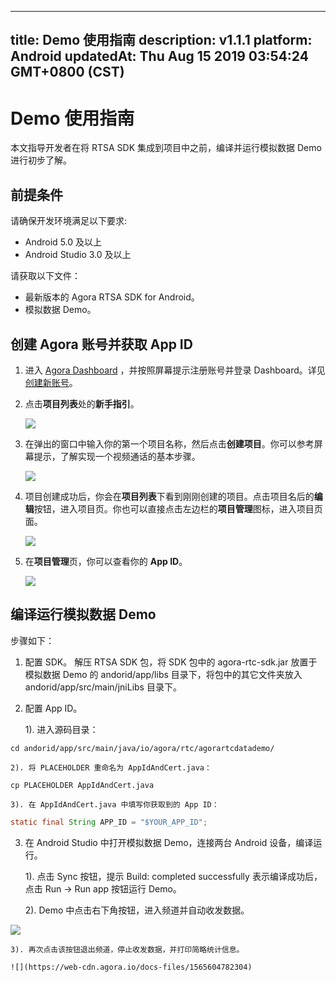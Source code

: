 
---
title: Demo 使用指南
description: v1.1.1
platform: Android
updatedAt: Thu Aug 15 2019 03:54:24 GMT+0800 (CST)
---
# Demo 使用指南
本文指导开发者在将 RTSA SDK 集成到项目中之前，编译并运行模拟数据 Demo 进行初步了解。

## 前提条件
请确保开发环境满足以下要求:

* Android 5.0 及以上
* Android Studio 3.0 及以上

请获取以下文件：

* 最新版本的 Agora RTSA SDK for Android。
* 模拟数据 Demo。

## 创建 Agora 账号并获取 App ID
1. 进入 [Agora Dashboard](https://dashboard.agora.io/) ，并按照屏幕提示注册账号并登录 Dashboard。详见[创建新账号](../../cn/RTSA/sign_in_and_sign_up.md)。
2. 点击**项目列表**处的**新手指引**。

	![](https://web-cdn.agora.io/docs-files/1563521764570)

3. 在弹出的窗口中输入你的第一个项目名称，然后点击**创建项目**。你可以参考屏幕提示，了解实现一个视频通话的基本步骤。

	![](https://web-cdn.agora.io/docs-files/1563521821078)

4. 项目创建成功后，你会在**项目列表**下看到刚刚创建的项目。点击项目名后的**编辑**按钮，进入项目页。你也可以直接点击左边栏的**项目管理**图标，进入项目页面。

	![](https://web-cdn.agora.io/docs-files/1563522909895)

5. 在**项目管理**页，你可以查看你的 **App ID**。

	![](https://web-cdn.agora.io/docs-files/1563522556558)


## 编译运行模拟数据 Demo

步骤如下：

1. 配置 SDK。
	解压 RTSA SDK 包，将 SDK 包中的 agora-rtc-sdk.jar 放置于模拟数据 Demo 的 andorid/app/libs 目录下，将包中的其它文件夹放入 andorid/app/src/main/jniLibs 目录下。

2. 配置 App ID。
	
	1). 进入源码目录：
~~~shell
cd andorid/app/src/main/java/io/agora/rtc/agorartcdatademo/
~~~
	
	2). 将 PLACEHOLDER 重命名为 AppIdAndCert.java：
~~~shell
cp PLACEHOLDER AppIdAndCert.java
~~~
	
	3). 在 AppIdAndCert.java 中填写你获取到的 App ID：
~~~java
static final String APP_ID = "$YOUR_APP_ID";
~~~

3. 在 Android Studio 中打开模拟数据 Demo，连接两台 Android 设备，编译运行。
	
	1). 点击 Sync 按钮，提示 Build: completed successfully 表示编译成功后，点击 Run → Run app 按钮运行 Demo。
	
	2). Demo 中点击右下角按钮，进入频道并自动收发数据。
	
 ![](https://web-cdn.agora.io/docs-files/1565604729166)
	
	3). 再次点击该按钮退出频道，停止收发数据，并打印简略统计信息。
	
	![](https://web-cdn.agora.io/docs-files/1565604782304)
